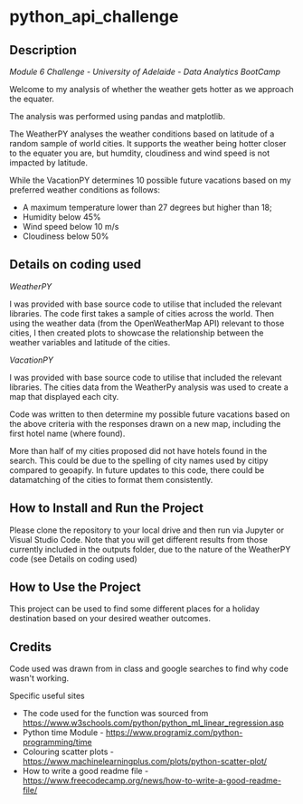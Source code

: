 # python_api_challenge

## Description
_Module 6 Challenge - University of Adelaide - Data Analytics BootCamp_

Welcome to my analysis of whether the weather gets hotter as we approach the equater. 

The analysis was performed using pandas and matplotlib.

The WeatherPY analyses the weather conditions based on latitude of a random sample of world cities. It supports the weather being hotter closer to the equater you are, but humdity, cloudiness and wind speed is not impacted by latitude.

While the VacationPY determines 10 possible future vacations based on my preferred weather conditions as follows:
- A maximum temperature lower than 27 degrees but higher than 18;
- Humidity below 45%
- Wind speed below 10 m/s
- Cloudiness below 50%

## Details on coding used
_WeatherPY_

I was provided with base source code to utilise that included the relevant libraries.
The code first takes a sample of cities across the world. Then using the weather data (from the OpenWeatherMap API) relevant to those cities, I then created plots to showcase the relationship between the weather variables and latitude of the cities.

_VacationPY_

I was provided with base source code to utilise that included the relevant libraries.
The cities data from the WeatherPy analysis was used to create a map that displayed each city.

Code was written to then determine my possible future vacations based on the above criteria with the responses drawn on a new map, including the first hotel name (where found).

More than half of my cities proposed did not have hotels found in the search.  This could be due to the spelling of city names used by citipy compared to geoapify. In future updates to this code, there could be datamatching of the cities to format them consistently.

## How to Install and Run the Project

Please clone the repository to your local drive and then run via Jupyter or Visual Studio Code.
Note that you will get different results from those currently included in the outputs folder, due to the nature of the WeatherPY code (see Details on coding used)

## How to Use the Project

This project can be used to find some different places for a holiday destination based on your desired weather outcomes.

## Credits

Code used was drawn from in class and google searches to find why code wasn't working.  

Specific useful sites
- The code used for the function was sourced from https://www.w3schools.com/python/python_ml_linear_regression.asp
- Python time Module - https://www.programiz.com/python-programming/time
- Colouring scatter plots - https://www.machinelearningplus.com/plots/python-scatter-plot/
- How to write a good readme file - https://www.freecodecamp.org/news/how-to-write-a-good-readme-file/





